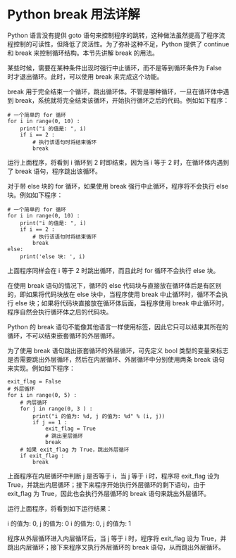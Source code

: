 # Python break 用法详解

Python 语言没有提供 goto 语句来控制程序的跳转，这种做法虽然提高了程序流程控制的可读性，但降低了灵活性。为了弥补这种不足，Python 提供了 continue 和 break 来控制循环结构。本节先讲解 break 的用法。

某些时候，需要在某种条件出现时强行中止循环，而不是等到循环条件为 False 时才退出循环。此时，可以使用 break 来完成这个功能。

break 用于完全结束一个循环，跳出循环体。不管是哪种循环，一旦在循环体中遇到 break，系统就将完全结束该循环，开始执行循环之后的代码。例如如下程序：

```
# 一个简单的 for 循环
for i in range(0, 10) :
    print("i 的值是: ", i)
    if i == 2 :
        # 执行该语句时将结束循环
        break
```

运行上面程序，将看到 i 循环到 2 时即结束，因为当 i 等于 2 时，在循环体内遇到了 break 语句，程序跳出该循环。

对于带 else 块的 for 循环，如果使用 break 强行中止循环，程序将不会执行 else 块。例如如下程序：

```
# 一个简单的 for 循环
for i in range(0, 10) :
    print("i 的值是: ", i)
    if i == 2 :
        # 执行该语句时将结束循环
        break
else:
    print('else 块: ', i)
```

上面程序同样会在 i 等于 2 时跳出循环，而且此时 for 循环不会执行 else 块。

在使用 break 语句的情况下，循环的 else 代码块与直接放在循环体后是有区别的，即如果将代码块放在 else 块中，当程序使用 break 中止循环时，循环不会执行 else 块；如果将代码块直接放在循环体后面，当程序使用 break 中止循环时，程序自然会执行循环体之后的代码块。

Python 的 break 语句不能像其他语言一样使用标签，因此它只可以结束其所在的循环，不可以结束嵌套循环的外层循环。

为了使用 break 语句跳出嵌套循环的外层循环，可先定义 bool 类型的变量来标志是否需要跳出外层循环，然后在内层循环、外层循环中分别使用两条 break 语句来实现。例如如下程序：

```
exit_flag = False
# 外层循环
for i in range(0, 5) :
    # 内层循环
    for j in range(0, 3 ) :
        print("i 的值为: %d, j 的值为: %d" % (i, j))
        if j == 1 :
            exit_flag = True
            # 跳出里层循环
            break
    # 如果 exit_flag 为 True，跳出外层循环
    if exit_flag :
        break  
```

上面程序在内层循环中判断 j 是否等于 i，当 j 等于 i 时，程序将 exit_flag 设为 True，并跳出内层循环；接下来程序开始执行外层循环的剩下语句，由于 exit_flag 为 True，因此也会执行外层循环的 break 语句来跳出外层循环。

运行上面程序，将看到如下运行结果：

i 的值为: 0, j 的值为: 0
i 的值为: 0, j 的值为: 1

程序从外层循环进入内层循环后，当 j 等于 i 时，程序将 exit_flag 设为 True，并跳出内层循环；接下来程序又执行外层循环的 break 语句，从而跳出外层循环。